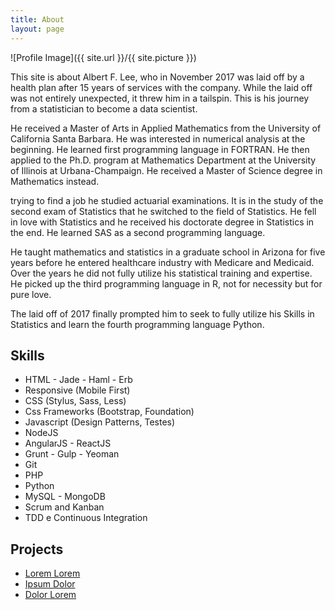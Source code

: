 ```yaml
---
title: About
layout: page
---
```

![Profile Image]({{ site.url }}/{{ site.picture }})

<p>This site is about Albert F. Lee, who in November 2017 was laid off by a
health plan after 15 years of services with the company. While the laid off was
not entirely unexpected, it threw him in a tailspin. This is his journey from a  
statistician to become a data scientist.</p>

<p>He received a Master of Arts in Applied Mathematics from the University of
California Santa Barbara. He was interested in numerical analysis at the
beginning. He learned first programming language in FORTRAN. He then applied
to the Ph.D. program at Mathematics Department at the University of
Illinois at Urbana-Champaign. He received a Master of Science degree in
Mathematics instead.</p>

<p>trying to find a job he studied actuarial examinations. It is in the study of
the second exam of Statistics that he switched to the field of Statistics. He
fell in love with Statistics and he received his doctorate degree in Statistics
in the end. He learned SAS as a second programming language.<p>

<p>He taught mathematics and statistics in a graduate school in Arizona for
five years before he entered healthcare industry with Medicare and Medicaid.  
Over the years he did not fully utilize his statistical training and expertise.
He picked up the third programming language in R, not for necessity but for pure
love.<p>

<p>The laid off of 2017 finally prompted him to seek to fully utilize his Skills
in Statistics and learn the fourth programming language Python.    
<p>

<h2>Skills</h2>

<ul class="skill-list">
	<li>HTML - Jade - Haml - Erb</li>
	<li>Responsive (Mobile First)</li>
	<li>CSS (Stylus, Sass, Less)</li>
	<li>Css Frameworks (Bootstrap, Foundation)</li>
	<li>Javascript (Design Patterns, Testes)</li>
	<li>NodeJS</li>
	<li>AngularJS - ReactJS</li>
	<li>Grunt - Gulp - Yeoman</li>
	<li>Git</li>
	<li>PHP</li>
	<li>Python</li>
	<li>MySQL - MongoDB</li>
	<li>Scrum and Kanban</li>
	<li>TDD e Continuous Integration</li>
</ul>

<h2>Projects</h2>

<ul>
	<li><a href="https://github.com/">Lorem Lorem</a></li>
	<li><a href="https://github.com/">Ipsum Dolor</a></li>
	<li><a href="https://github.com/">Dolor Lorem</a></li>
</ul>
